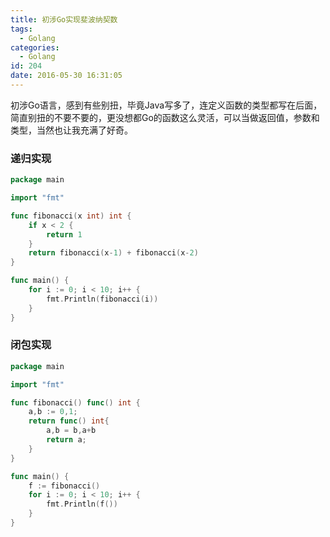 ```yaml
---
title: 初涉Go实现斐波纳契数
tags:
  - Golang
categories:
  - Golang
id: 204
date: 2016-05-30 16:31:05
---
```


初涉Go语言，感到有些别扭，毕竟Java写多了，连定义函数的类型都写在后面，简直别扭的不要不要的，更没想都Go的函数这么灵活，可以当做返回值，参数和类型，当然也让我充满了好奇。

### 递归实现

```go
package main

import "fmt"

func fibonacci(x int) int {
	if x < 2 {
		return 1
	}
	return fibonacci(x-1) + fibonacci(x-2)
}

func main() {
	for i := 0; i < 10; i++ {
		fmt.Println(fibonacci(i))
	}
}
```

### 闭包实现

```go
package main

import "fmt"

func fibonacci() func() int {
	a,b := 0,1;
	return func() int{
		a,b = b,a+b
		return a;
	}
}

func main() {
	f := fibonacci()
	for i := 0; i < 10; i++ {
		fmt.Println(f())
	}
}
```


